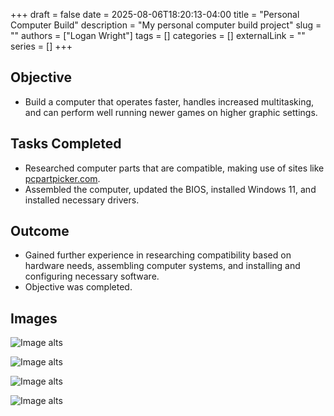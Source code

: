 +++ 
draft = false
date = 2025-08-06T18:20:13-04:00
title = "Personal Computer Build"
description = "My personal computer build project"
slug = ""
authors = ["Logan Wright"]
tags = []
categories = []
externalLink = ""
series = []
+++


## Objective

 * Build a computer that operates faster, handles increased multitasking, and can perform well running newer games on higher graphic settings.
## Tasks Completed

* Researched computer parts that are compatible, making use of sites like [pcpartpicker.com](https://pcpartpicker.com/list/DM4DbL).
* Assembled the computer, updated the BIOS, installed Windows 11, and installed necessary drivers.
## Outcome

* Gained further experience in researching compatibility based on hardware needs, assembling computer systems, and installing and configuring necessary software.
* Objective was completed.
## Images 

![Image alts](1.png)

![Image alts](2.jpeg)

![Image alts](3.jpeg)

![Image alts](4.jpeg)


